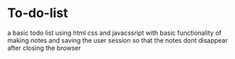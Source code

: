 ﻿# To-do-list
 a basic todo list using html css and javacssript with basic functionality of making notes and saving the user session so that the notes dont disappear after closing the browser
